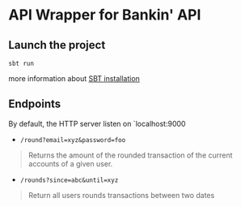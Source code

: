 # API Wrapper for Bankin' API

## Launch the project

```shell
sbt run
```

more information about [SBT installation](http://www.scala-sbt.org/index.html)

## Endpoints
 
 By default, the HTTP server listen on `localhost:9000

- `/round?email=xyz&password=foo`

> Returns the amount of the rounded transaction of the current accounts of a given user.

- `/rounds?since=abc&until=xyz`

> Return all users rounds transactions between two dates







